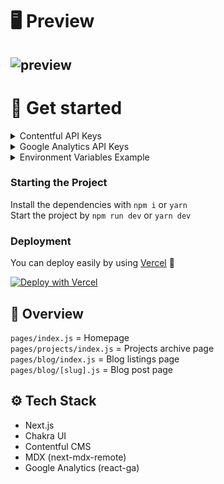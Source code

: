 # 🖥 Preview 
![preview](https://i.imgur.com/SXsJ2sx.png)
---

# 🚀 Get started

<details>
<summary>Contentful API Keys</summary>
<p>
<br>
1. Create a <a href="https://www.contentful.com/sign-up/">Contentful</a> account <br>
2. Add a Community Space (It's free!)  <br>
3. Choose "I create content"  <br>
4. Go to content model and start to add content type  <br>

> 📌  In this portfolio website, it has 3 Content type which is:
> 1. BlogPosts
> 2. FeaturedProjects
> 3. Projects
> 
> You must add this exact name since it's the ID that's used in the code.

5. Add the content type according to these fields:  <br>
    
	![](https://i.imgur.com/PhC2Quk.png)
	![](https://i.imgur.com/OD1oWG2.png)
	![](https://i.imgur.com/nIkloDk.png)
6. Go to settings -> API Keys -> Content Delivery / Preview tokens -> "Your space name"
copy the Space ID and Content Delivery API access token  <br>
7. Write them down, we will need them later.<br>
</p>
</details>

<details>
<summary>Google Analytics API Keys</summary>
<p>
<br>
  1. Create a <a href="https://analytics.google.com/">Google Analytics</a> account, in the <i>property settings</i> part, don't forget to <b>turn on Universal Analytics</b><br>
  2. After that, you'll see a code starting with <code>UA-</code> <br>
  3. Copy those code and write it down. We will need this later.<br>
  </p>
</details>

<details>
<summary>Environment Variables Example</summary>
  <image src="https://i.imgur.com/oSW1VT8.png"/>
</details>

### Starting the Project
Install the dependencies with `npm i` or `yarn`  
Start the project by `npm run dev` or `yarn dev`

### Deployment
You can deploy easily by using [Vercel](https://vercel.com/) 🎉 

[![Deploy with Vercel](https://vercel.com/button)](https://vercel.com/new/git/external?repository-url=https%3A%2F%2Fgithub.com%2Ftyger796%2Fportfolio&env=NEXT_PUBLIC_BASE_URL,CONTENTFUL_SPACE_ID,CONTENTFUL_ACCESS_TOKEN,NEXT_PUBLIC_UA_CODE&envDescription=API%20keys%20needed%20for%20the%20project%2C%20featuredproject%20and%20blog%20information&envLink=https%3A%2F%2Fgithub.com%2Ftyger796%2Fportfolio&project-name=portfolio&repo-name=portfolio&redirect-url=https%3A%2F%2Fgithub.com%2Ftyger796%2Fportfolio&demo-title=Example&demo-description=My%20personal%20portfolio%2C%20made%20with%20NextJS%2C%20Contentful%20CMS%2C%20and%20Chakra%20UI%20(%20%3D%EF%BC%BE%E2%97%8F%20%E2%8B%8F%20%E2%97%8F%EF%BC%BE%3D%20)&demo-url=https%3A%2F%2Fwww.tyger796.com%2F&demo-image=https%3A%2F%2Fi.imgur.com%2FSXsJ2sx.png)

## 📌 Overview
`pages/index.js` = Homepage  
`pages/projects/index.js` = Projects archive page  
`pages/blog/index.js` = Blog listings page  
`pages/blog/[slug].js` = Blog post page  

## ⚙ Tech Stack
- Next.js  
- Chakra UI  
- Contentful CMS  
- MDX (next-mdx-remote)  
- Google Analytics (react-ga)
